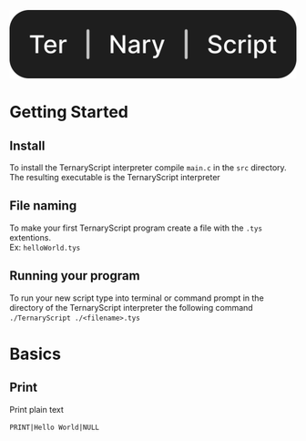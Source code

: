 ![TernaryScript](./logo/logo.svg)
# Getting Started
## Install
To install the TernaryScript interpreter compile `main.c` in the `src` directory. The resulting executable is the TernaryScript interpreter
## File naming
To make your first TernaryScript program create a file with the `.tys` extentions.
<br>
Ex: `helloWorld.tys`
## Running your program
To run your new script type into terminal or command prompt in the directory of the TernaryScript interpreter the following command
<br>
`./TernaryScript ./<filename>.tys`
# Basics
## Print
Print plain text
```
PRINT|Hello World|NULL
```

